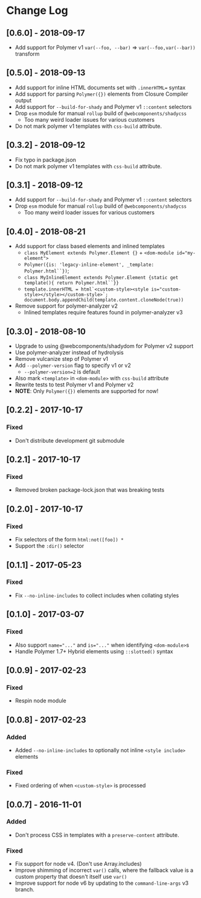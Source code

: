 # Change Log

## [0.6.0] - 2018-09-17
* Add support for Polymer v1 `var(--foo, --bar)` => `var(--foo,var(--bar))` transform

## [0.5.0] - 2018-09-13
* Add support for inline HTML documents set with `.innerHTML=` syntax
* Add support for parsing `Polymer({})` elements from Closure Compiler output
* Add support for `--build-for-shady` and Polymer v1 `::content` selectors
* Drop `esm` module for manual `rollup` build of `@webcomponents/shadycss`
  * Too many weird loader issues for various customers
* Do not mark polymer v1 templates with `css-build` attribute.

## [0.3.2] - 2018-09-12
* Fix typo in package.json
* Do not mark polymer v1 templates with `css-build` attribute.
## [0.3.1] - 2018-09-12
* Add support for `--build-for-shady` and Polymer v1 `::content` selectors
* Drop `esm` module for manual `rollup` build of `@webcomponents/shadycss`
  * Too many weird loader issues for various customers

## [0.4.0] - 2018-08-21
* Add support for class based elements and inlined templates
  * `class MyElement extends Polymer.Element {}` + `<dom-module id="my-element">`
  * ```Polymer({is: 'legacy-inline-element', _template: Polymer.html``})```;
  * ```class MyInlineElement extends Polymer.Element {static get template(){ return Polymer.html``}}```
  * ```template.innerHTML = html`<custom-style><style is="custom-style></style></custom-style>`; document.body.appendChild(template.content.cloneNode(true))```
* Remove support for polymer-analyzer v2
  * Inlined templates require features found in polymer-analyzer v3

## [0.3.0] - 2018-08-10
* Upgrade to using @webcomponents/shadydom for Polymer v2 support
* Use polymer-analyzer instead of hydrolysis
* Remove vulcanize step of Polymer v1
* Add `--polymer-version` flag to specify v1 or v2
  * `--polymer-version=2` is default
* Also mark `<template>` in `<dom-module>` with `css-build` attribute
* Rewrite tests to test Polymer v1 and Polymer v2
* **NOTE**: Only `Polymer({})` elements are supported for now!

## [0.2.2] - 2017-10-17
### Fixed
* Don't distribute development git submodule

## [0.2.1] - 2017-10-17
### Fixed
* Removed broken package-lock.json that was breaking tests

## [0.2.0] - 2017-10-17
### Fixed
* Fix selectors of the form `html:not([foo]) *`
* Support the `:dir()` selector

## [0.1.1] - 2017-05-23
### Fixed
* Fix `--no-inline-includes` to collect includes when collating styles

## [0.1.0] - 2017-03-07
### Fixed
* Also support `name="..."` and `is="..."` when identifying `<dom-module>`s
* Handle Polymer 1.7+ Hybrid elements using `::slotted()` syntax

## [0.0.9] - 2017-02-23
### Fixed
* Respin node module

## [0.0.8] - 2017-02-23
### Added
* Added `--no-inline-includes` to optionally not inline `<style include>` elements

### Fixed
* Fixed ordering of when `<custom-style>` is processed

## [0.0.7] - 2016-11-01

### Added
* Don't process CSS in templates with a `preserve-content` attribute.

### Fixed
* Fix support for node v4. (Don't use Array.includes)
* Improve shimming of incorrect `var()` calls, where the fallback value is a custom property that doesn't itself use `var()`
* Improve support for node v6 by updating to the `command-line-args` v3 branch.

